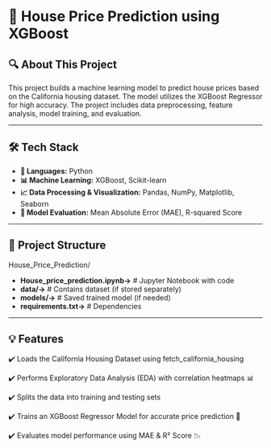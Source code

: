 # 🏡 House Price Prediction using XGBoost

## 🔍 About This Project
This project builds a machine learning model to predict house prices based on the California housing dataset. The model utilizes the XGBoost Regressor for high accuracy. The project includes data preprocessing, feature analysis, model training, and evaluation.

---

## 🛠 Tech Stack
- **📌 Languages:** Python
- **📊 Machine Learning:** XGBoost, Scikit-learn
- **📈 Data Processing & Visualization:** Pandas, NumPy, Matplotlib, Seaborn
- **🔧 Model Evaluation:** Mean Absolute Error (MAE), R-squared Score

---

## 📂 Project Structure
House_Price_Prediction/
- **House_price_prediction.ipynb->**  # Jupyter Notebook with code  
- **data/->**                          # Contains dataset (if stored separately)  
- **models/->**                        # Saved trained model (if needed)  
- **requirements.txt->**                # Dependencies

---

## 💡 Features
✔️ Loads the California Housing Dataset using fetch_california_housing

✔️ Performs Exploratory Data Analysis (EDA) with correlation heatmaps 📊

✔️ Splits the data into training and testing sets

✔️ Trains an XGBoost Regressor Model for accurate price prediction 🚀

✔️ Evaluates model performance using MAE & R² Score 📉
